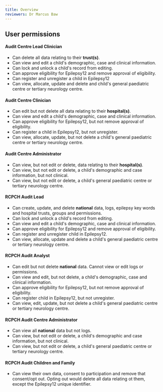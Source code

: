 ```yaml
---
title: Overview
reviewers: Dr Marcus Baw
---
```


## User permissions

#### Audit Centre Lead Clinician
* Can delete all data relating to their **trust(s)**.
* Can view and edit a child's demographic, case and clinical information.
* Can lock and unlock a child's record from editing.
* Can approve eligibility for Epilepsy12 and remove approval of eligibility.
* Can register and unregister a child in Epilepsy12
* Can view, allocate, update and delete and child's general paediatric centre or tertiary neurology centre.

#### Audit Centre Clinician
* Can edit but not delete all data relating to their **hospital(s)**.
* Can view and edit a child's demographic, case and clinical information.
* Can approve eligibility for Epilepsy12, but not remove approval of eligibility.
* Can register a child in Epilepsy12, but not unregister.
* Can view, allocate, update, but not delete a child's general paediatric centre or tertiary neurology centre.

#### Audit Centre Administrator
* Can view, but not edit or delete, data relating to their **hospital(s)**.
* Can view, but not edit or delete, a child's demographic and case information, but not clinical.
* Can view, but not edit or delete, a child's general paediatric centre or tertiary neurology centre.

#### RCPCH Audit Lead
* Can create, update, and delete **national** data, logs, epilepsy key words and hospital trusts, groups and permissions.
* Can lock and unlock a child's record from editing.
* Can view and edit a child's demographic, case and clinical information.
* Can approve eligibility for Epilepsy12 and remove approval of eligibility.
* Can register and unregister child in Epilepsy12.
* Can view, allocate, update and delete a child's general paediatric centre or tertiary neurology centre.

#### RCPCH Audit Analyst
* Can edit but not delete **national** data. Cannot view or edit logs or permissions.
* Can view and edit, but not delete, a child's demographic, case and clinical information.
* Can approve eligibility for Epilepsy12, but not remove approval of eligibility.
* Can register child in Epilepsy12, but not unregister.
* Can view, edit, update, but not delete a child's general paediatric centre or tertiary neurology centre.

#### RCPCH Audit Centre Administrator
* Can view all **national** data but not logs.
* Can view, but not edit or delete, a child's demographic and case information, but not clinical.
* Can view, but not edit or delete, a child's general paediatric centre or tertiary neurology centre.

#### RCPCH Audit Children and Family
* Can view their own data, consent to participation and remove that consent/opt out. Opting out would delete all data relating ot them, except the Epilepsy12 unique identifier.
